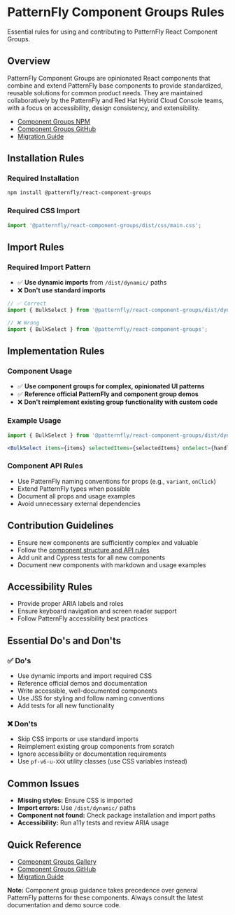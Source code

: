 # PatternFly Component Groups Rules

Essential rules for using and contributing to PatternFly React Component Groups.

## Overview

PatternFly Component Groups are opinionated React components that combine and extend PatternFly base components to provide standardized, reusable solutions for common product needs. They are maintained collaboratively by the PatternFly and Red Hat Hybrid Cloud Console teams, with a focus on accessibility, design consistency, and extensibility.

- [Component Groups NPM](https://www.npmjs.com/package/@patternfly/react-component-groups)
- [Component Groups GitHub](https://github.com/patternfly/react-component-groups)
- [Migration Guide](https://github.com/patternfly/react-component-groups/blob/main/migration.md)

## Installation Rules

### Required Installation

```bash
npm install @patternfly/react-component-groups
```

### Required CSS Import

```jsx
import '@patternfly/react-component-groups/dist/css/main.css';
```

## Import Rules

### Required Import Pattern

- ✅ **Use dynamic imports** from `/dist/dynamic/` paths
- ❌ **Don't use standard imports**

```jsx
// ✅ Correct
import { BulkSelect } from '@patternfly/react-component-groups/dist/dynamic/BulkSelect';

// ❌ Wrong
import { BulkSelect } from '@patternfly/react-component-groups';
```

## Implementation Rules

### Component Usage

- ✅ **Use component groups for complex, opinionated UI patterns**
- ✅ **Reference official PatternFly and component group demos**
- ❌ **Don't reimplement existing group functionality with custom code**

### Example Usage

```jsx
import { BulkSelect } from '@patternfly/react-component-groups/dist/dynamic/BulkSelect';

<BulkSelect items={items} selectedItems={selectedItems} onSelect={handleSelect} />;
```

### Component API Rules

- Use PatternFly naming conventions for props (e.g., `variant`, `onClick`)
- Extend PatternFly types when possible
- Document all props and usage examples
- Avoid unnecessary external dependencies

## Contribution Guidelines

- Ensure new components are sufficiently complex and valuable
- Follow the [component structure and API rules](https://github.com/patternfly/react-component-groups#readme)
- Add unit and Cypress tests for all new components
- Document new components with markdown and usage examples

## Accessibility Rules

- Provide proper ARIA labels and roles
- Ensure keyboard navigation and screen reader support
- Follow PatternFly accessibility best practices

## Essential Do's and Don'ts

### ✅ Do's

- Use dynamic imports and import required CSS
- Reference official demos and documentation
- Write accessible, well-documented components
- Use JSS for styling and follow naming conventions
- Add tests for all new functionality

### ❌ Don'ts

- Skip CSS imports or use standard imports
- Reimplement existing group components from scratch
- Ignore accessibility or documentation requirements
- Use `pf-v6-u-XXX` utility classes (use CSS variables instead)

## Common Issues

- **Missing styles:** Ensure CSS is imported
- **Import errors:** Use `/dist/dynamic/` paths
- **Component not found:** Check package installation and import paths
- **Accessibility:** Run a11y tests and review ARIA usage

## Quick Reference

- [Component Groups Gallery](https://www.patternfly.org/patternfly-ai/component-groups/overview)
- [Component Groups GitHub](https://github.com/patternfly/react-component-groups)
- [Migration Guide](https://github.com/patternfly/react-component-groups/blob/main/migration.md)

**Note:** Component group guidance takes precedence over general PatternFly patterns for these components. Always consult the latest documentation and demo source code.
